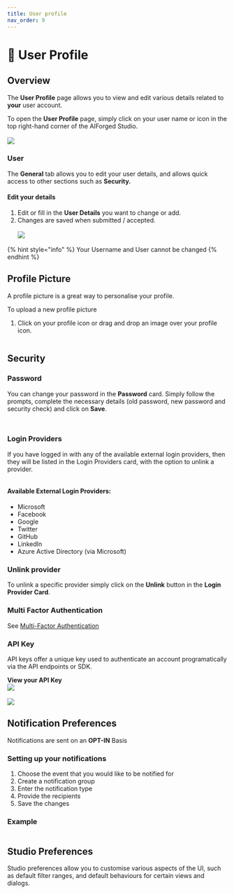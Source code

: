 ```yaml
---
title: User profile
nav_order: 9
---
```


# 🤵 User Profile

## Overview

The **User Profile** page allows you to view and edit various details related to **your** user account.

To open the **User Profile** page, simply click on your user name or icon in the top right-hand corner of the AIForged Studio.\
\
![](<.gitbook/assets/image (33).png>)

### User

The **General** tab allows you to edit your user details, and allows quick access to other sections such as **Security.**

#### Edit your details

1. Edit or fill in the **User Details** you want to change or add.
2. Changes are saved when submitted / accepted.\
   \
   ![](<.gitbook/assets/image (34).png>)

{% hint style="info" %}
Your Username and User cannot be changed
{% endhint %}

## Profile Picture

A profile picture is a great way to personalise your profile.

To upload a new profile picture

1. Click on your profile icon or drag and drop an image over your profile icon.

<div align="left"><figure><img src=".gitbook/assets/image (36).png" alt=""><figcaption></figcaption></figure></div>

## Security

### Password

You can change your password in the **Password** card. Simply follow the prompts, complete the necessary details (old password, new password and security check) and click on **Save**.

<div align="left"><figure><img src=".gitbook/assets/image (39).png" alt=""><figcaption></figcaption></figure></div>

<div align="left"><figure><img src=".gitbook/assets/image (40).png" alt=""><figcaption></figcaption></figure></div>

### Login Providers

If you have logged in with any of the available external login providers, then they will be listed in the Login Providers card, with the option to unlink a provider.

<div align="left"><figure><img src=".gitbook/assets/image (37).png" alt=""><figcaption></figcaption></figure></div>

#### Available External Login Providers:

* Microsoft
* Facebook
* Google
* Twitter
* GitHub
* LinkedIn
* Azure Active Directory (via Microsoft)

### Unlink provider

To unlink a specific provider simply click on the **Unlink** button in the **Login Provider Card**.

### Multi Factor Authentication

See [Multi-Factor Authentication](multi-factor-authentication.md)

### API Key

API keys offer a unique key used to authenticate an account programatically via the API endpoints or SDK.

**View your API Key**\
![](<.gitbook/assets/image (41).png>)\
\
![](<.gitbook/assets/image (42).png>)

## Notification Preferences

Notifications are sent on an **OPT-IN** Basis

### Setting up your notifications

1. Choose the event that you would like to be notified for
2. Create a notification group
3. Enter the notification type
4. Provide the recipients
5. Save the changes

### Example

<figure><img src=".gitbook/assets/image (3) (1) (1).png" alt=""><figcaption></figcaption></figure>

## Studio Preferences

Studio preferences allow you to customise various aspects of the UI, such as default filter ranges, and default behaviours for certain views and dialogs.

<figure><img src=".gitbook/assets/image (43).png" alt=""><figcaption></figcaption></figure>
